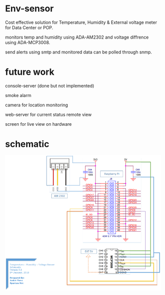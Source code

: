 # Env-sensor


Cost effective solution for Temperature, Humidity & External voltage meter for Data Center or POP.

monitors temp and humidity using ADA-AM2302 and voltage diffrence using ADA-MCP3008.

send alerts using smtp and monitored data can be polled through snmp.

future work
===========
console-server (done but not implemented)

smoke alarm

camera for location monitoring

web-server for current status remote view

screen for live view on hardware


schematic
=========
![Schematic](https://github.com/icmp-echo/env-sensor/blob/master/temperature%20sensor%20schematic.png)
